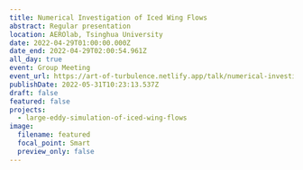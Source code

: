 ```yaml
---
title: Numerical Investigation of Iced Wing Flows
abstract: Regular presentation
location: AEROlab, Tsinghua University
date: 2022-04-29T01:00:00.000Z
date_end: 2022-04-29T02:00:54.961Z
all_day: true
event: Group Meeting
event_url: https://art-of-turbulence.netlify.app/talk/numerical-investigation-of-iced-wing-flows/
publishDate: 2022-05-31T10:23:13.537Z
draft: false
featured: false
projects:
  - large-eddy-simulation-of-iced-wing-flows
image:
  filename: featured
  focal_point: Smart
  preview_only: false
---
```

